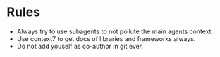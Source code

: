 # Rules

- Always try to use subagents to not pollute the main agents context.
- Use context7 to get docs of libraries and frameworks always.
- Do not add youself as co-author in git ever.
